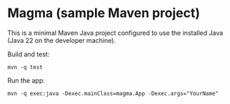 # Magma (sample Maven project)

This is a minimal Maven Java project configured to use the installed Java (Java 22 on the developer machine).

Build and test:

```pwsh
mvn -q test
```

Run the app:

```pwsh
mvn -q exec:java -Dexec.mainClass=magma.App -Dexec.args="YourName"
```
